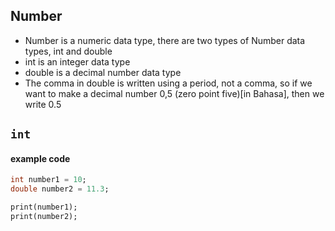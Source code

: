 ## Number
* Number is a numeric data type, there are two types of Number data types, int and double
* int is an integer data type
* double is a decimal number data type
* The comma in double is written using a period, not a comma, so if we want to make a decimal number 0,5 (zero point five)[in Bahasa], then we write 0.5

## ```int```
#### example code
```dart
int number1 = 10;
double number2 = 11.3;

print(number1);
print(number2);
```